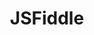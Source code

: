 ---
logohandle: jsfiddle
sort: jsfiddle
title: JSFiddle
twitter: https://x.com/zalun
website: https://jsfiddle.net/
---